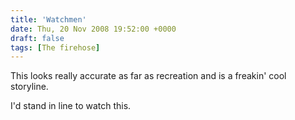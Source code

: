 ```yaml
---
title: 'Watchmen'
date: Thu, 20 Nov 2008 19:52:00 +0000
draft: false
tags: [The firehose]
---
```


This looks really accurate as far as recreation and is a freakin' cool storyline.  
  
  
  
I'd stand in line to watch this.